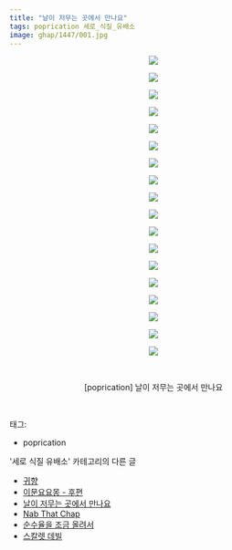 ```yaml
---
title: "날이 저무는 곳에서 만나요"
tags: poprication 세로_식질_유배소
image: ghap/1447/001.jpg
---
```

<div class="article">
<p style="text-align: center; clear: none; float: none;"><img src="{{ site.nasurl }}/ghap/1447/001.jpg"/></p>
<p style="text-align: center; clear: none; float: none;"><img src="{{ site.nasurl }}/ghap/1447/002.jpg"/></p>
<p style="text-align: center; clear: none; float: none;"><img src="{{ site.nasurl }}/ghap/1447/003.jpg"/></p>
<p style="text-align: center; clear: none; float: none;"><img src="{{ site.nasurl }}/ghap/1447/004.jpg"/></p>
<p style="text-align: center; clear: none; float: none;"><img src="{{ site.nasurl }}/ghap/1447/005.jpg"/></p>
<p style="text-align: center; clear: none; float: none;"><img src="{{ site.nasurl }}/ghap/1447/006.jpg"/></p>
<p style="text-align: center; clear: none; float: none;"><img src="{{ site.nasurl }}/ghap/1447/007.jpg"/></p>
<p style="text-align: center; clear: none; float: none;"><img src="{{ site.nasurl }}/ghap/1447/008.jpg"/></p>
<p style="text-align: center; clear: none; float: none;"><img src="{{ site.nasurl }}/ghap/1447/009.jpg"/></p>
<p style="text-align: center; clear: none; float: none;"><img src="{{ site.nasurl }}/ghap/1447/010.jpg"/></p>
<p style="text-align: center; clear: none; float: none;"><img src="{{ site.nasurl }}/ghap/1447/011.jpg"/></p>
<p style="text-align: center; clear: none; float: none;"><img src="{{ site.nasurl }}/ghap/1447/012.jpg"/></p>
<p style="text-align: center; clear: none; float: none;"><img src="{{ site.nasurl }}/ghap/1447/013.jpg"/></p>
<p style="text-align: center; clear: none; float: none;"><img src="{{ site.nasurl }}/ghap/1447/014.jpg"/></p>
<p style="text-align: center; clear: none; float: none;"><img src="{{ site.nasurl }}/ghap/1447/015.jpg"/></p>
<p style="text-align: center; clear: none; float: none;"><img src="{{ site.nasurl }}/ghap/1447/016.jpg"/></p>
<p style="text-align: center; clear: none; float: none;"><img src="{{ site.nasurl }}/ghap/1447/017.jpg"/></p>
<p style="text-align: center; clear: none; float: none;"><img src="{{ site.nasurl }}/ghap/1447/018.jpg"/></p>
<p style="text-align: center; clear: none; float: none;"><br/></p>
<p style="text-align: center; clear: none; float: none;">[poprication] 날이 저무는 곳에서 만나요</p>
<p><br/></p>
</div><div class="tagTrail">
<p>태그: </p>
<ul>
<li>poprication</li>
</ul>
</div><div class="another">
<p>'세로 식질 유배소' 카테고리의 다른 글</p>
<ul>
<li><a href="/2016-08-11-ghap_1480">귀향</a></li>
<li><a href="/2016-08-10-ghap_1463">이문요요몽 - 후편</a></li>
<li><a href="/2016-08-09-ghap_1447">날이 저무는 곳에서 만나요</a></li>
<li><a href="/2016-08-09-ghap_1439">Nab That Chap</a></li>
<li><a href="/2016-08-08-ghap_1429">순수율을 조금 올려서</a></li>
<li><a href="/2016-08-07-ghap_1399">스칼렛 데빌</a></li>
</ul>
</div><div class="cb_module cb_fluid">
<div class="cb_wrt cb_profile">
</div><!-- commentList close -->
</div>